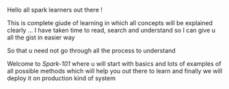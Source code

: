 Hello all spark learners out there !

This is complete giude of learning in which all concepts will be explained clearly ... I have taken time to read, search and understand so I can give u all the gist in easier way

So that u need not go through all the process to understand


Welcome to *Spark-101* where u will start with basics and lots of examples of all possible methods which will help you out there to learn and finally we will deploy it on production kind of system
